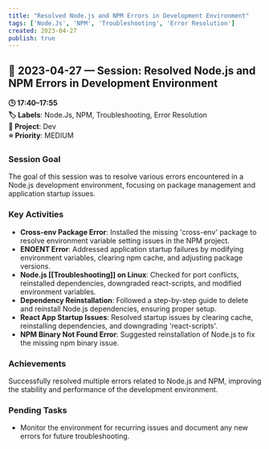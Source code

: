 ```yaml
---
title: "Resolved Node.js and NPM Errors in Development Environment"
tags: ['Node.Js', 'NPM', 'Troubleshooting', 'Error Resolution']
created: 2023-04-27
publish: true
---
```


## 📅 2023-04-27 — Session: Resolved Node.js and NPM Errors in Development Environment

**🕒 17:40–17:55**  
**🏷️ Labels**: Node.Js, NPM, Troubleshooting, Error Resolution  
**📂 Project**: Dev  
**⭐ Priority**: MEDIUM  


### Session Goal
The goal of this session was to resolve various errors encountered in a Node.js development environment, focusing on package management and application startup issues.

### Key Activities
- **Cross-env Package Error**: Installed the missing 'cross-env' package to resolve environment variable setting issues in the NPM project.
- **ENOENT Error**: Addressed application startup failures by modifying environment variables, clearing npm cache, and adjusting package versions.
- **Node.js [[Troubleshooting]] on Linux**: Checked for port conflicts, reinstalled dependencies, downgraded react-scripts, and modified environment variables.
- **Dependency Reinstallation**: Followed a step-by-step guide to delete and reinstall Node.js dependencies, ensuring proper setup.
- **React App Startup Issues**: Resolved startup issues by clearing cache, reinstalling dependencies, and downgrading 'react-scripts'.
- **NPM Binary Not Found Error**: Suggested reinstallation of Node.js to fix the missing npm binary issue.

### Achievements
Successfully resolved multiple errors related to Node.js and NPM, improving the stability and performance of the development environment.

### Pending Tasks
- Monitor the environment for recurring issues and document any new errors for future troubleshooting.
